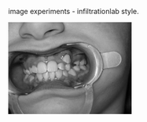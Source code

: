 image experiments - infiltrationlab style.

![alt text](https://raw.githubusercontent.com/breedx2/cuspid/master/static/cuspid.jpg "cuspid")

